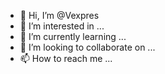 - 👋 Hi, I’m @Vexpres
- 👀 I’m interested in ...
- 🌱 I’m currently learning ...
- 💞️ I’m looking to collaborate on ...
- 📫 How to reach me ...

<!---
Vexpres/Vexpres is a ✨ special ✨ repository because its `README.md` (this file) appears on your GitHub profile.
You can click the Preview link to take a look at your changes.
--->
